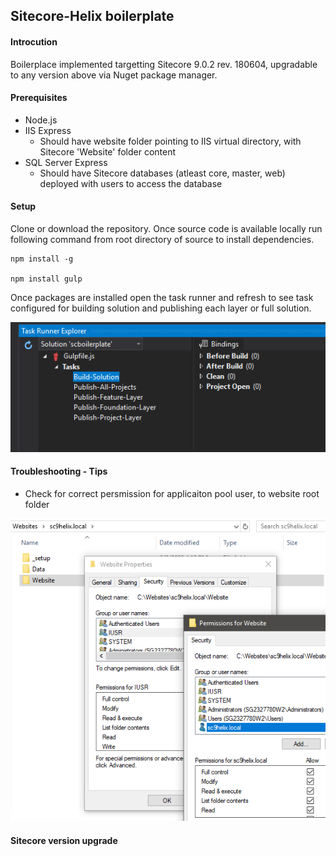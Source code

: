 ## Sitecore-Helix boilerplate  

#### Introcution

Boilerplace implemented targetting Sitecore 9.0.2 rev. 180604, upgradable to any version above via Nuget package manager.

#### Prerequisites

* Node.js
* IIS Express
  * Should have website folder pointing to IIS virtual directory, with Sitecore 'Website' folder content
* SQL Server Express 
  * Should have Sitecore databases (atleast core, master, web) deployed with users to access the database

#### Setup

Clone or download the repository. Once source code is available locally run following command from root directory of source to install dependencies.

```
npm install -g

npm install gulp
```

Once packages are installed open the task runner and refresh to see task configured for building solution and publishing each layer or full solution.

![Task Runner](docs/images/task-runner.png)

#### Troubleshooting - Tips

* Check for correct persmission for applicaiton pool user, to website root folder

![Webroot Permissions](docs/images/webroot-permissions.png)

#### Sitecore version upgrade